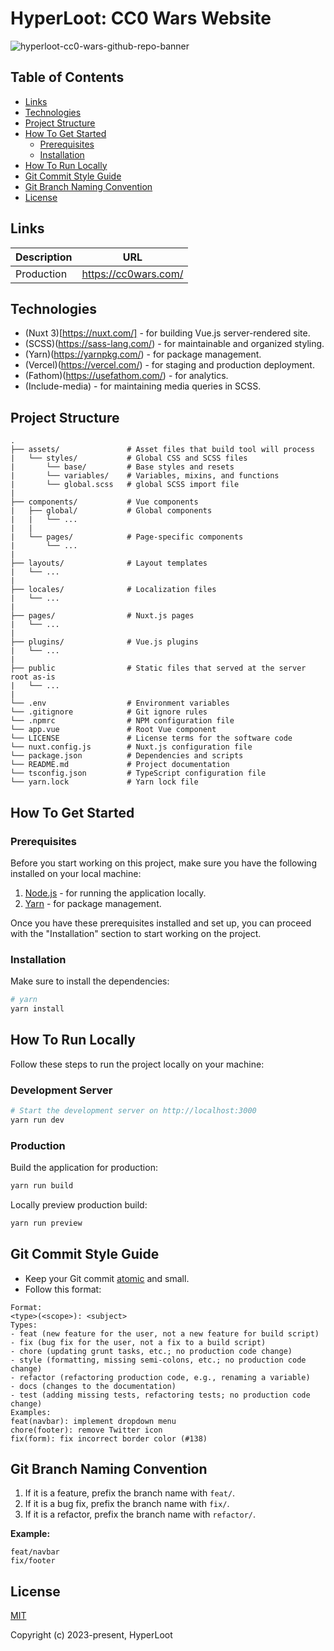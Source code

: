 # HyperLoot: CC0 Wars Website
![hyperloot-cc0-wars-github-repo-banner](https://user-images.githubusercontent.com/3419259/231532454-dec0e624-e038-4cea-8bfa-2654be316d86.jpg)

## Table of Contents
- [Links](#links)
- [Technologies](#how-to-getting-started)
- [Project Structure](#project-structure)
- [How To Get Started](#how-to-getting-started)
  - [Prerequisites](#prerequisites)
  - [Installation](#installation)
- [How To Run Locally](#how-to-run-locally)
- [Git Commit Style Guide](#git-commit-style-guide)
- [Git Branch Naming Convention](#git-branch-naming-convention)
- [License](#license)

## Links
| Description | URL                     |
| ----------- | ----------------------- |
| Production  | https://cc0wars.com/    |

## Technologies
- (Nuxt 3)[https://nuxt.com/] - for building Vue.js server-rendered site.
- (SCSS)(https://sass-lang.com/) - for maintainable and organized styling.
- (Yarn)(https://yarnpkg.com/) - for package management.
- (Vercel)(https://vercel.com/) - for staging and production deployment.
- (Fathom)(https://usefathom.com/) - for analytics.
- (Include-media) - for maintaining media queries in SCSS.

## Project Structure
```
.
├── assets/               # Asset files that build tool will process
|   └── styles/           # Global CSS and SCSS files
|       └── base/         # Base styles and resets
|       └── variables/    # Variables, mixins, and functions
|       └── global.scss   # global SCSS import file 
|
├── components/           # Vue components
|   ├── global/           # Global components
|   |   └── ...
|   |
|   └── pages/            # Page-specific components
|       └── ...
|
├── layouts/              # Layout templates
|   └── ...
|
├── locales/              # Localization files
|   └── ...
|
├── pages/                # Nuxt.js pages
|   └── ...
|
├── plugins/              # Vue.js plugins
|   └── ...
|
├── public                # Static files that served at the server root as-is
|   └── ...
|
└── .env                  # Environment variables
└── .gitignore            # Git ignore rules
└── .npmrc                # NPM configuration file
└── app.vue               # Root Vue component
└── LICENSE               # License terms for the software code
└── nuxt.config.js        # Nuxt.js configuration file
└── package.json          # Dependencies and scripts
└── README.md             # Project documentation
└── tsconfig.json         # TypeScript configuration file
└── yarn.lock             # Yarn lock file
```

## How To Get Started

### Prerequisites
Before you start working on this project, make sure you have the following installed on your local machine:

1. [Node.js](https://nodejs.org/) - for running the application locally.
2. [Yarn](https://yarnpkg.com/) - for package management.

Once you have these prerequisites installed and set up, you can proceed with the "Installation" section to start working on the project.

### Installation

Make sure to install the dependencies:

```bash
# yarn
yarn install
```

## How To Run Locally

Follow these steps to run the project locally on your machine:

### Development Server

```bash
# Start the development server on http://localhost:3000
yarn run dev
```

### Production

Build the application for production:

```bash
yarn run build
```

Locally preview production build:

```bash
yarn run preview
```

## Git Commit Style Guide
- Keep your Git commit [atomic](https://en.wikipedia.org/wiki/Atomic_commit) and small.
- Follow this format:
```
Format:
<type>(<scope>): <subject>
Types:
- feat (new feature for the user, not a new feature for build script)
- fix (bug fix for the user, not a fix to a build script)
- chore (updating grunt tasks, etc.; no production code change)
- style (formatting, missing semi-colons, etc.; no production code change)
- refactor (refactoring production code, e.g., renaming a variable)
- docs (changes to the documentation)
- test (adding missing tests, refactoring tests; no production code change)
Examples:
feat(navbar): implement dropdown menu
chore(footer): remove Twitter icon
fix(form): fix incorrect border color (#138)
```

## Git Branch Naming Convention
1. If it is a feature, prefix the branch name with `feat/`.
2. If it is a bug fix, prefix the branch name with `fix/`.
3. If it is a refactor, prefix the branch name with `refactor/`.

**Example:**
```
feat/navbar
fix/footer
```

## License
[MIT](https://github.com/hyperloot-nft/hyperloot-cc0-wars-website/blob/main/LICENSE)

Copyright (c) 2023-present, HyperLoot
